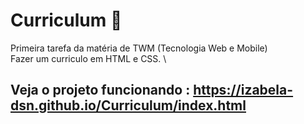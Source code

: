 # Curriculum 📘

Primeira tarefa da matéria de TWM (Tecnologia Web e Mobile) \
Fazer um curriculo em HTML e CSS. \

## Veja o projeto funcionando : https://izabela-dsn.github.io/Curriculum/index.html
